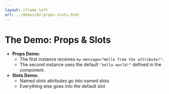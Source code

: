 ```yaml
---
layout: iframe-left
url: ../demos/02-props-slots.html
---
```


# The Demo: Props & Slots

- **Props Demo:**
  - The first instance receives `my-message="Hello from the attribute!"`.
  - The second instance uses the default `"hello world!"` defined in the component.
- **Slots Demo:**
  - Named slots attributes go into named slots
  - Everything else goes into the default slot
